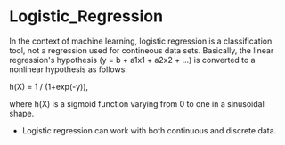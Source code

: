 # Logistic_Regression

In the context of machine learning, logistic regression is a classification tool, not a regression used for contineous data sets.
Basically, the linear regression's hypothesis (y = b + a1x1 + a2x2 + ...) is converted to a nonlinear hypothesis as follows:

h(X) = 1 / (1+exp(-y)),

where h(X) is a sigmoid function varying from 0 to one in a sinusoidal shape. 

* Logistic regression can work with both continuous and discrete data.
